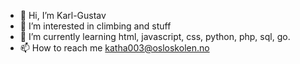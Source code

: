 - 👋 Hi, I’m Karl-Gustav
- 👀 I’m interested in climbing and stuff
- 🌱 I’m currently learning html, javascript, css, python, php, sql, go.
- 📫 How to reach me katha003@osloskolen.no

<!---
Gizyx/Gizyx is a ✨ special ✨ repository because its `README.md` (this file) appears on your GitHub profile.
You can click the Preview link to take a look at your changes.
--->

